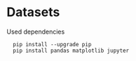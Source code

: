 # Datasets

Used dependencies
```
  pip install --upgrade pip
  pip install pandas matplotlib jupyter

```